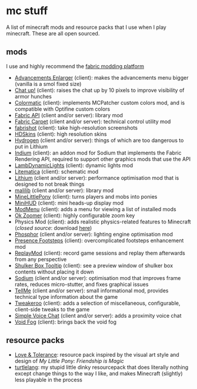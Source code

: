 # mc stuff

A list of minecraft mods and resource packs that I use when I play minecraft. These are all open sourced.

## mods

I use and highly recommend the [fabric modding platform](https://fabricmc.net/)

- [Advancements Enlarger](https://github.com/shedaniel/advancements-enlarger) (client): makes the advancements menu bigger (vanilla is a smol fixed size)
- [Chat up!](https://github.com/gnembon/chat-up) (client): raises the chat up by 10 pixels to improve visibility of armor hunches
- [Colormatic](https://github.com/kvverti/colormatic) (client): implements MCPatcher custom colors mod, and is compatible with Optifine custom colors
- [Fabric API](https://github.com/FabricMC/fabric) (client and/or server): library mod
- [Fabric Carpet](https://github.com/gnembon/fabric-carpet/) (client and/or server): technical control utility mod
- [fabrishot](https://github.com/ramidzkh/fabrishot) (client): take high-resolution screenshots
- [HDSkins](https://github.com/minelittlepony/hdskins/) (client): high resolution skins
- [Hydrogen](https://github.com/CaffeineMC/hydrogen-fabric) (client and/or server): things of which are too dangerous to put in Lithium
- [Indium](https://github.com/comp500/Indium) (client): an addon mod for Sodium that implements the Fabric Rendering API, required to support other graphics mods that use the API
- [LambDynamicLights](https://github.com/LambdAurora/LambDynamicLights/) (client): dynamic lights mod
- [Litematica](https://github.com/maruohon/litematica) (client): schematic mod
- [Lithium](https://github.com/CaffeineMC/lithium-fabric) (client and/or server): performance optimisation mod that is designed to not break things
- [malilib](https://github.com/maruohon/malilib) (client and/or server): library mod
- [MineLittlePony](https://github.com/minelittlepony/minelittlepony) (client): turns players and mobs into ponies
- [MiniHUD](https://github.com/maruohon/minihud) (client): mini heads-up display mod
- [ModMenu](https://github.com/TerraformersMC/ModMenu) (client): adds a menu for viewing a list of installed mods
- [Ok Zoomer](https://github.com/joaoh1/OkZoomer/) (client): highly configurable zoom key
- Physics Mod (client): adds realistic physics-related features to Minecraft (_closed source_: download [here](https://www.curseforge.com/minecraft/mc-mods/physics-mod))
- [Phosphor](https://github.com/CaffeineMC/phosphor-fabric) (client and/or server): lighting engine optimisation mod
- [Presence Footsteps](https://github.com/sollace/presence-footsteps) (client): overcomplicated footsteps enhancement mod
- [ReplayMod](https://github.com/ReplayMod/ReplayMod) (client): record game sessions and replay them afterwards from any perspective
- [Shulker Box Tooltip](https://github.com/MisterPeModder/ShulkerBoxTooltip) (client): see a preview window of shulker box contents without placing it down
- [Sodium](https://github.com/CaffeineMC/sodium-fabric) (client and/or server): optimisation mod that improves frame rates, reduces micro-stutter, and fixes graphical issues
- [TellMe](https://github.com/maruohon/tellme) (client and/or server): small informational mod, provides technical type information about the game
- [Tweakeroo](https://github.com/maruohon/tweakeroo) (client): adds a selection of miscellaneous, configurable, client-side tweaks to the game
- [Simple Voice Chat](https://github.com/henkelmax/simple-voice-chat) (client and/or server): adds a proximity voice chat
- [Void Fog](https://github.com/Sollace/Void-Fog) (client): brings back the void fog

<!-- am making a note of this here https://github.com/jellysquid3/cadmium-fabric -->

## resource packs

- [Love & Tolerance](https://github.com/love-and-tolerance/love-and-tolerance): resource pack inspired by the visual art style and design of _My Little Pony: Friendship is Magic_
- [turtlelang](https://github.com/autumnblazey/turtlelang): my stupid little dinky resourcepack that does literally nothing except change things to the way I like, and makes Minecraft (slightly) less playable in the process
